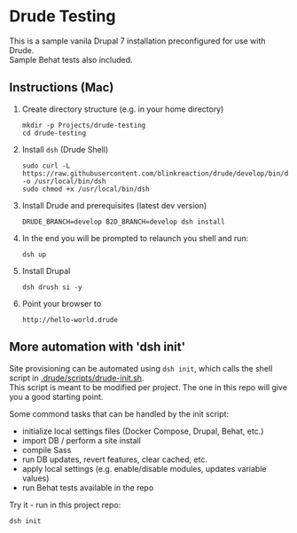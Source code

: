 # Drude Testing

This is a sample vanila Drupal 7 installation preconfigured for use with Drude.  
Sample Behat tests also included.

## Instructions (Mac)

1. Create directory structure (e.g. in your home directory)
    
    ```
    mkdir -p Projects/drude-testing
    cd drude-testing
    ```

2. Install `dsh` (Drude Shell)

    ```
    sudo curl -L https://raw.githubusercontent.com/blinkreaction/drude/develop/bin/dsh  -o /usr/local/bin/dsh
    sudo chmod +x /usr/local/bin/dsh
    ```

3. Install Drude and prerequisites (latest dev version)

    ```
    DRUDE_BRANCH=develop B2D_BRANCH=develop dsh install
    ```
    
4. In the end you will be prompted to relaunch you shell and run:

    ```
    dsh up
    ```

5. Install Drupal

    ```
    dsh drush si -y
    ```

6. Point your browser to

    ```
    http://hello-world.drude
    ```

## More automation with 'dsh init'

Site provisioning can be automated using `dsh init`, which calls the shell script in [.drude/scripts/drude-init.sh](.drude/scripts/drude-init.sh).  
This script is meant to be modified per project. The one in this repo will give you a good starting point.

Some commond tasks that can be handled by the init script:

- initialize local settings files (Docker Compose, Drupal, Behat, etc.)
- import DB / perform a site install
- compile Sass
- run DB updates, revert features, clear cached, etc.
- apply local settings (e.g. enable/disable modules, updates variable values)
- run Behat tests available in the repo

Try it - run in this project repo:

    dsh init
